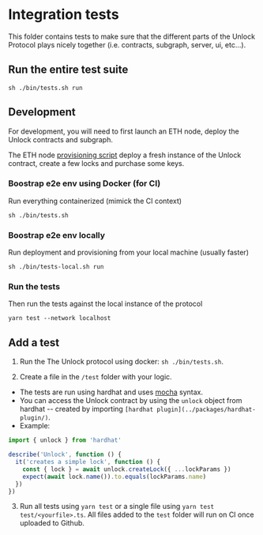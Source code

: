 # Integration tests

This folder contains tests to make sure that the different parts of the Unlock Protocol plays nicely together (i.e. contracts, subgraph, server, ui, etc...).

## Run the entire test suite

```
sh ./bin/tests.sh run
```

## Development

For development, you will need to first launch an ETH node, deploy the Unlock contracts and subgraph.

The ETH node [provisioning script](../docker/development/eth-node/scripts/provision.ts) deploy a fresh instance of the Unlock contract, create a few locks and purchase some keys.

### Boostrap e2e env using Docker (for CI)

Run everything containerized (mimick the CI context)

```
sh ./bin/tests.sh
```

### Boostrap e2e env locally

Run deployment and provisioning from your local machine (usually faster)

```shell
sh ./bin/tests-local.sh run
```

### Run the tests

Then run the tests against the local instance of the protocol

```
yarn test --network localhost
```

## Add a test

1. Run the The Unlock protocol using docker: `sh ./bin/tests.sh`.

2. Create a file in the `/test` folder with your logic.

- The tests are run using hardhat and uses [mocha](https://mochajs.org) syntax.
- You can access the Unlock contract by using the `unlock` object from hardhat -- created by importing `[hardhat plugin](../packages/hardhat-plugin/)`.
- Example:

```js
import { unlock } from 'hardhat'

describe('Unlock', function () {
  it('creates a simple lock', function () {
    const { lock } = await unlock.createLock({ ...lockParams })
    expect(await lock.name()).to.equals(lockParams.name)
  })
})
```

3. Run all tests using `yarn test` or a single file using `yarn test test/<yourfile>.ts`. All files added to the `test` folder will run on CI once uploaded to Github.
